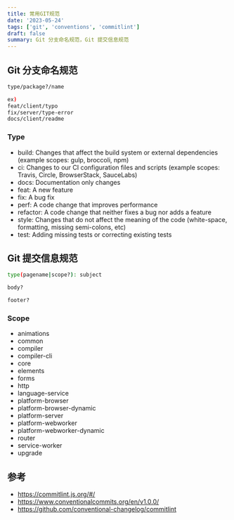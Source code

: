 ```yaml
---
title: 常用GIT规范
date: '2023-05-24'
tags: ['git', 'conventions', 'commitlint']
draft: false
summary: Git 分支命名规范，Git 提交信息规范
---
```


## Git 分支命名规范

```bash
type/package?/name

ex)
feat/client/typo
fix/server/type-error
docs/client/readme
```

### Type

- build: Changes that affect the build system or external dependencies (example scopes: gulp, broccoli, npm)
- ci: Changes to our CI configuration files and scripts (example scopes: Travis, Circle, BrowserStack, SauceLabs)
- docs: Documentation only changes
- feat: A new feature
- fix: A bug fix
- perf: A code change that improves performance
- refactor: A code change that neither fixes a bug nor adds a feature
- style: Changes that do not affect the meaning of the code (white-space, formatting, missing semi-colons, etc)
- test: Adding missing tests or correcting existing tests

## Git 提交信息规范

```bash
type(pagename|scope?): subject

body?

footer?
```

### Scope

- animations
- common
- compiler
- compiler-cli
- core
- elements
- forms
- http
- language-service
- platform-browser
- platform-browser-dynamic
- platform-server
- platform-webworker
- platform-webworker-dynamic
- router
- service-worker
- upgrade

## 参考

- https://commitlint.js.org/#/
- https://www.conventionalcommits.org/en/v1.0.0/
- https://github.com/conventional-changelog/commitlint
